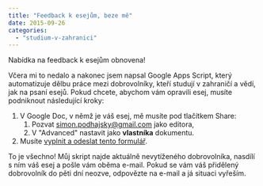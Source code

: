 ```yaml
---
title: "Feedback k esejům, beze mě"
date: 2015-09-26
categories:
  - "studium-v-zahranici"
---
```


Nabídka na feedback k esejům obnovena!

Včera mi to nedalo a nakonec jsem napsal Google Apps Script, který automatizuje dělbu práce mezi dobrovolníky, kteří studují v zahraničí a vědí, jak na psaní esejů. Pokud chcete, abychom vám opravili esej, musíte podniknout následující kroky:

1. V Google Doc, v němž je váš esej, mě musíte pod tlačítkem Share:
   1. Pozvat simon.podhajsky@gmail.com jako editora,
   2. V "Advanced" nastavit jako **vlastníka** dokumentu.
2. Musíte [vyplnit a odeslat tento formulář](https://docs.google.com/forms/d/1e3XcyJzk7x8D1ZltksAYyFspkSr4tXwSTCakv2eM0xw/viewform).

To je všechno! Můj skript najde aktuálně nevytíženého dobrovolníka, nasdílí s ním váš esej a pošle vám oběma e-mail. Pokud se vám váš přidělený dobrovolník do pěti dní neozve, odpovězte na e-mail a já situaci vyřeším.
